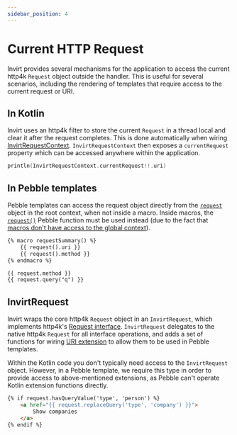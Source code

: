 ```yaml
---
sidebar_position: 4
---
```


# Current HTTP Request
Invirt provides several mechanisms for the application to access the current http4k `Request` object outside the
handler. This is useful for several scenarios, including the rendering of templates that require access to the
current request or URI.

## In Kotlin
Invirt uses an http4k filter to store the current `Request` in a thread local and clear it after the
request completes. This is done automatically when wiring
[InvirtRequestContext](/docs/framework/quickstart#2-wiring-the-invirtrequestcontext-filter).
`InvirtRequestContext` then exposes a `currentRequest` property which can be accessed anywhere within the application.
```kotlin
println(InvirtRequestContext.currentRequest!!.uri)
```

## In Pebble templates
Pebble templates can access the request object directly from the [`request`](/docs/api/pebble/pebble-context-objects#request)
object in the root context, when not inside a macro. Inside macros, the [`request()`](/docs/api/pebble/pebble-functions#request)
Pebble function must be used instead (due to the fact that [macros don't have access to the global context](https://pebbletemplates.io/wiki/tag/macro/)).

```html
{% macro requestSummary() %}
    {{ request().uri }}
    {{ request().method }}
{% endmacro %}

{{ request.method }}
{{ request.query("q") }}
```

## InvirtRequest
Invirt wraps the core http4k `Request` object in an `InvirtRequest`, which implements http4k's [Request interface](https://www.http4k.org/api/org.http4k.core/-request/).
`InvirtRequest` delegates to the native http4k `Request` for all interface operations, and adds a set of functions for wiring
[URI extension](/docs/api/kotlin/uri-extensions) to allow them to be used in Pebble templates.

Within the Kotlin code you don't typically need access to the `InvirtRequest` object. However, in a Pebble template,
we require this type in order to provide access to above-mentioned extensions, as Pebble can't operate Kotlin extension functions directly.

```html
{% if request.hasQueryValue('type', 'person') %}
    <a href="{{ request.replaceQuery('type', 'company') }}">
        Show companies
    </a>
{% endif %}
```
